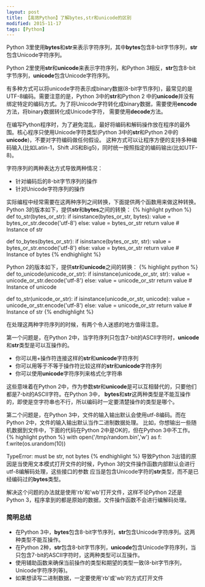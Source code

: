 ```yaml
---
layout: post
title: 【高效Python】了解bytes,str和unicode的区别
modified: 2015-11-17
tags: [Python]
---
```


Python 3里使用**bytes**和**str**来表示字符序列，其中**bytes**包含8-bit字节序列，**str**包含Unicode字符序列。

Python 2里使用**str**和**unicode**来表示字符序列，和Python 3相反，**str**包含8-bit字节序列，**unicode**包含Unicode字符序列。

有多种方式可以将unicode字符表示成binary数据(8-bit字节序列)，最常见的是UTF-8编码。需要注意的是，Python 3中的**str**和Python 2
中的**unicode**并没有绑定特定的编码方式。为了将Unicode字符转化成binary数据，需要使用**encode**方法，将binary数据转化成Unicode字符，
需要使用**decode**方法。

在编写Python程序时，为了避免混乱，最好将编码和解码操作放在程序的最外围。核心程序只使用Unicode字符类型(Python 3中的**str**和Python 2中的**unicode**)，不要对字符编码做任何假设。
这种方式可以让程序方便的支持多种编码输入(比如Latin-1，Shift JIS和Big5)，同时统一按照指定的编码输出(比如UTF-8)。

字符序列的两种表达方式导致两种情况：

* 针对编码后的8-bit字节序列的操作
* 针对Unicode字符序列的操作

实际编程中经常需要在这两种序列之间转换，下面提供两个函数用来做这种转换。
Python 3的版本如下，提供**str**和**bytes**之间的转换：
{% highlight python %}
def to_str(bytes_or_str):
    if isinstance(bytes_or_str, bytes):
        value = bytes_or_str.decode('utf-8')
    else:
        value = bytes_or_str
    return value # Instance of str
	
def to_bytes(bytes_or_str):
    if isinstance(bytes_or_str, str):
        value = bytes_or_str.encode('utf-8')
    else:
        value = bytes_or_str
    return value # Instance of bytes
{% endhighlight %}

Python 2的版本如下，提供**str**和**unicode**之间的转换：
{% highlight python %}
def to_unicode(unicode_or_str):
    if isinstance(unicode_or_str, str):
        value = unicode_or_str.decode('utf-8')
    else:
        value = unicode_or_str
    return value # Instance of unicode

def to_str(unicode_or_str):
    if isinstance(unicode_or_str, unicode):
        value = unicode_or_str.encode('utf-8')
    else:
        value = unicode_or_str
    return value # Instance of str
{% endhighlight %}

在处理这两种字符序列的时候，有两个令人迷惑的地方值得注意。

第一个问题是，在Python 2中，当字符序列只包含7-bit的ASCII字符时，**unicode**和**str**类型是可以互操作的。

* 你可以用+操作符连接这样的**str**和**unicode**字符序列
* 你可以用等于不等于操作符比较这样的**str**和**unicode**字符序列
* 你可以使用**unicode**字符序列来格式化字符串

这些意味着在Python 2中，作为参数**str**和**unicode**是可以互相替代的，只要他们都是7-bit的ASCII字符。在Python 3中，
**bytes**和**str**这两种类型是不能互操作的，即使是空字符串也不行，所以编码时一定要清楚操作的类型是哪个。

第二个问题是，在Python 3中，文件的输入输出默认会使用utf-8编码。而在Python 2中，文件的输入输出默认当作二进制数据处理。
比如，你想输出一些随机数据到文件中，下面的代码在Python 2中是OK的，但在Python 3中不工作。
{% highlight python %}
with open('/tmp/random.bin','w') as f:
    f.write(os.urandom(10))
>>>
TypeError: must be str, not bytes
{% endhighlight %}
导致Python 3出错的原因是当使用文本模式打开文件的时候，Python 3的文件操作函数内部默认会进行utf-8编解码处理，这些接口的参数
应当是包含Unicode字符的**str**类型，而不是已经编码过的**bytes**类型。

解决这个问题的办法就是使用'rb'和'wb'打开文件，这样不论Python 2还是Python 3，程序拿到的都是原始的数据，文件操作函数不会进行编解码处理。

### 简明总结
* 在Python 3中，**bytes**包含8-bit字节序列，**str**包含Unicode字符序列。这两种类型不能互操作。
* 在Python 2种，**str**包含8-bit字节序列，**unicode**包含Unicode字符序列，当只包含7-bit的ASCII字符时，这两种类型可以互操作。
* 使用辅助函数来确保当前操作的类型和期望的类型一致(8-bit字节序列，Unicode字符序列等)。
* 如果想读写二进制数据，一定要使用'rb'或'wb'的方式打开文件